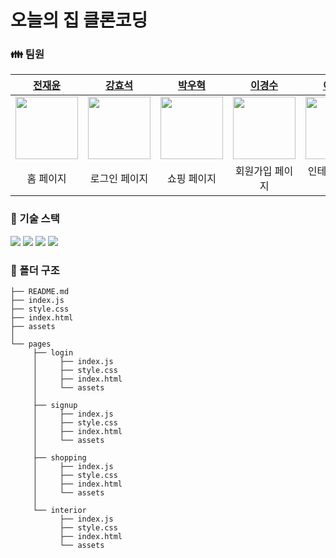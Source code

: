 # 오늘의 집 클론코딩
### 👪 팀원
|[전재윤](https://github.com/JeonJaeYun)|[강효석](https://github.com/hyosk)|[박우혁](https://github.com/yazawang)|[이경수](https://github.com/LeeKyeongSu)|[이용경](https://github.com/CE-Walf)|
|:---:|:---:|:---:|:---:|:---:|
|<img src="https://avatars.githubusercontent.com/u/95540340?v=4" width="100px" height="100px"/>|<img src="https://avatars.githubusercontent.com/u/164130905?v=4" width="100px" height="100px"/>|<img src="https://avatars.githubusercontent.com/u/154523061?v=4" width="100px" height="100px"/>|<img src="https://avatars.githubusercontent.com/u/155437428?v=4" width="100px" height="100px"/>|<img src="https://avatars.githubusercontent.com/u/66865438?v=4" width="100px" height="100px"/>|
|홈 페이지|로그인 페이지|쇼핑 페이지|회원가입 페이지|인테리어 페이지|
### 🔧 기술 스택
<img src="https://img.shields.io/badge/html5-E34F26?style=for-the-badge&logo=html5&logoColor=white"> <img src="https://img.shields.io/badge/css-1572B6?style=for-the-badge&logo=css3&logoColor=white">  <img src="https://img.shields.io/badge/javascript-F7DF1E?style=for-the-badge&logo=javascript&logoColor=black"> <img src="https://img.shields.io/badge/github-181717?style=for-the-badge&logo=github&logoColor=white">
### 📂 폴더 구조
```
├── README.md
├── index.js
├── style.css
├── index.html
├── assets
│
└── pages
     ├── login
     │     ├── index.js
     │     ├── style.css
     │     ├── index.html
     │     └── assets
     │
     ├── signup
     │     ├── index.js
     │     ├── style.css
     │     ├── index.html
     │     └── assets
     │
     ├── shopping
     │     ├── index.js
     │     ├── style.css
     │     ├── index.html
     │     └── assets
     │
     └── interior
           ├── index.js
           ├── style.css
           ├── index.html
           └── assets
```
